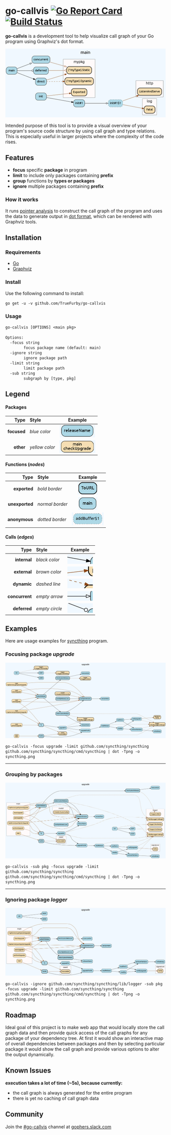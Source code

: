 go-callvis [![Go Report Card](https://goreportcard.com/badge/github.com/TrueFurby/go-callvis)](https://goreportcard.com/report/github.com/TrueFurby/go-callvis) [![Build Status](https://travis-ci.org/TrueFurby/go-callvis.svg?branch=master)](https://travis-ci.org/TrueFurby/go-callvis)
==========

**go-callvis** is a development tool to help visualize call graph of your Go program using Graphviz's dot format.

![example](images/main.png)

Intended purpose of this tool is to provide a visual overview of your program's source code structure by using call graph and type relations. This is especially useful in larger projects where the complexity of the code rises.

## Features

- **focus** specific **package** in program
- **limit** to include only packages containing **prefix**
- **group** functions by **types or packages**
- **ignore** multiple packages containing **prefix**

### How it works

It runs [pointer analysis](https://godoc.org/golang.org/x/tools/go/pointer) to construct the call graph of the program and uses the data to generate output in [dot format](http://www.graphviz.org/content/dot-language), which can be rendered with Graphviz tools.

## Installation

### Requirements

- [Go](https://golang.org/dl/)
- [Graphviz](http://www.graphviz.org/Download..php)

### Install

Use the following command to install:

```
go get -u -v github.com/TrueFurby/go-callvis
```

### Usage

```
go-callvis [OPTIONS] <main pkg>

Options:
  -focus string
        focus package name (default: main)
  -ignore string
        ignore package path
  -limit string
        limit package path
  -sub string
        subgraph by [type, pkg]
```

## Legend

#### Packages

Type        | Style          |                   Example
----------: | :------------- | :-----------------------------------------:
**focused** | _blue color_   |    ![focused](images/legend_focused.png)
  **other** | _yellow color_ | ![nonfocused](images/legend_nonfocused.png)

#### Functions (_nodes_)

Type           | Style           |                  Example
-------------: | :-------------- | :----------------------------------------:
  **exported** | _bold border_   |  ![exported](images/legend_exported.png)
**unexported** | _normal border_ | ![anonymous](images/legend_unexported.png)
 **anonymous** | _dotted border_ | ![anonymous](images/legend_anonymous.png)

#### Calls (_edges_)

Type           | Style          |                   Example
-------------: | :------------- | :-----------------------------------------:
  **internal** | _black color_  |   ![outside](images/legend_internal.png)
  **external** | _brown color_  |   ![outside](images/legend_external.png)
   **dynamic** | _dashed line_  |    ![dynamic](images/legend_dynamic.png)
**concurrent** | _empty arrow_  | ![concurrent](images/legend_concurrent.png)
  **deferred** | _empty circle_ |   ![deferred](images/legend_deferred.png)

## Examples

Here are usage examples for [syncthing](https://github.com/syncthing/syncthing) program.

### Focusing package _upgrade_

![syncthing example output](images/syncthing.png)

```
go-callvis -focus upgrade -limit github.com/syncthing/syncthing github.com/syncthing/syncthing/cmd/syncthing | dot -Tpng -o syncthing.png
```

--------------------------------------------------------------------------------

### Grouping by packages

![syncthing example output pkg](images/syncthing_pkg.png)

```
go-callvis -sub pkg -focus upgrade -limit github.com/syncthing/syncthing github.com/syncthing/syncthing/cmd/syncthing | dot -Tpng -o syncthing.png
```

--------------------------------------------------------------------------------

### Ignoring package _logger_

![syncthing example output ignore](images/syncthing_ignore.png)

```
go-callvis -ignore github.com/syncthing/syncthing/lib/logger -sub pkg -focus upgrade -limit github.com/syncthing/syncthing github.com/syncthing/syncthing/cmd/syncthing | dot -Tpng -o syncthing.png
```

## Roadmap

Ideal goal of this project is to make web app that would locally store the call graph data and then provide quick access of the call graphs for any package of your dependency tree. At first it would show an interactive map of overall dependencies between packages and then by selecting particular package it would show the call graph and provide various options to alter the output dynamically.

## Known Issues

**execution takes a lot of time (~5s), because currently:**

- the call graph is always generated for the entire program
- there is yet no caching of call graph data

## Community

Join the [#go-callvis](https://gophers.slack.com/archives/go-callvis) channel at [gophers.slack.com](http://gophers.slack.com)
